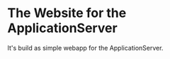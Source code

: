 The Website for the ApplicationServer
=====================================

It's build as simple webapp for the ApplicationServer.
